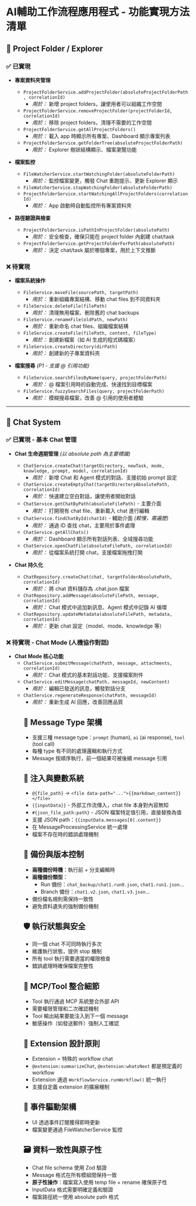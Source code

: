 # **AI輔助工作流程應用程式 - 功能實現方法清單**

## 📁 **Project Folder / Explorer**

### ✅ **已實現**

- **專案資料夾管理**
  - `ProjectFolderService.addProjectFolder(absoluteProjectFolderPath, correlationId)`
    - _用於：_ 新增 project folders，讓使用者可以組織工作空間
  - `ProjectFolderService.removeProjectFolder(projectFolderId, correlationId)`
    - _用於：_ 移除 project folders，清理不需要的工作空間
  - `ProjectFolderService.getAllProjectFolders()`
    - _用於：_ 載入 app 時顯示所有專案、Dashboard 顯示專案列表
  - `ProjectFolderService.getFolderTree(absoluteProjectFolderPath)`
    - _用於：_ Explorer 樹狀結構顯示、檔案瀏覽功能

- **檔案監控**
  - `FileWatcherService.startWatchingFolder(absoluteFolderPath)`
    - _用於：_ 監控檔案變更，觸發 Chat 重跑提示、更新 Explorer 顯示
  - `FileWatcherService.stopWatchingFolder(absoluteFolderPath)`
  - `ProjectFolderService.startWatchingAllProjectFolders(correlationId)`
    - _用於：_ App 啟動時自動監控所有專案資料夾

- **路徑驗證與檢查**
  - `ProjectFolderService.isPathInProjectFolder(absolutePath)`
    - _用於：_ 安全檢查，確保只能在 project folder 內創建 chat/task
  - `ProjectFolderService.getProjectFolderForPath(absolutePath)`
    - _用於：_ 決定 chat/task 屬於哪個專案，用於上下文推斷

### ❌ **待實現**

- **檔案系統操作**
  - `FileService.moveFile(sourcePath, targetPath)`
    - _用於：_ 重新組織專案結構、移動 chat files 到不同資料夾
  - `FileService.deleteFile(filePath)`
    - _用於：_ 清理無用檔案、刪除舊的 chat backups
  - `FileService.renameFile(oldPath, newPath)`
    - _用於：_ 重新命名 chat files、組織檔案結構
  - `FileService.createFile(filePath, content, fileType)`
    - _用於：_ 創建新檔案（如 AI 生成的程式碼檔案）
  - `FileService.createDirectory(dirPath)`
    - _用於：_ 創建新的子專案資料夾

- **檔案搜尋** _(P1 - 支援 @ 引用功能)_
  - `FileService.searchFilesByName(query, projectFolderPath)`
    - _用於：_ @ 檔案引用時的自動完成、快速找到目標檔案
  - `FileService.fuzzySearchFiles(query, projectFolderPath)`
    - _用於：_ 模糊搜尋檔案，改善 @ 引用的使用者體驗

---

## 💬 **Chat System**

### ✅ **已實現 - 基本 Chat 管理**

- **Chat 生命週期管理** _(以 absolute path 為主要標識)_
  - `ChatService.createChat(targetDirectory, newTask, mode, knowledge, prompt, model, correlationId)`
    - _用於：_ 新增 Chat 和 Agent 模式的對話、支援初始 prompt 設定
  - `ChatService.createEmptyChat(targetDirectoryAbsolutePath, correlationId)`
    - _用於：_ 快速建立空白對話，讓使用者開始對話
  - `ChatService.getChatByPath(absoluteFilePath)` - 主要介面
    - _用於：_ 打開現有 chat file、重新載入 chat 進行編輯
  - `ChatService.findChatById(chatId)` - 輔助介面 _(較慢，需遍歷)_
    - _用於：_ 通過 ID 查找 chat，主要用於事件處理
  - `ChatService.getAllChats()`
    - _用於：_ Dashboard 顯示所有對話列表、全域搜尋功能
  - `ChatService.openChatFile(absoluteFilePath, correlationId)`
    - _用於：_ 從檔案系統打開 chat，支援檔案拖拽打開

- **Chat 持久化**
  - `ChatRepository.createChat(chat, targetFolderAbsolutePath, correlationId)`
    - _用於：_ 將 chat 資料儲存為 .chat.json 檔案
  - `ChatRepository.addMessage(absoluteFilePath, message, correlationId)`
    - _用於：_ Chat 模式中追加新訊息、Agent 模式中記錄 AI 循環
  - `ChatRepository.updateMetadata(absoluteFilePath, metadata, correlationId)`
    - _用於：_ 更新 chat 設定（model、mode、knowledge 等）

### ❌ **待實現 - Chat Mode (人機協作對話)**

- **Chat Mode 核心功能**
  - `ChatService.submitMessage(chatPath, message, attachments, correlationId)`
    - _用於：_ Chat 模式的基本對話功能、支援檔案附件
  - `ChatService.editMessage(chatPath, messageId, newContent)`
    - _用於：_ 編輯已發送的訊息，觸發對話分支
  - `ChatService.regenerateResponse(chatPath, messageId)`
    - _用於：_ 重新生成 AI 回應，改善回應品質
    <!-- 不需要，本質等於 editMessage, regenerateResponse
  - `ChatService.setModel(chatPath, modelId)`
    - _用於：_ 切換 AI 模型，適應不同任務需求
      -->
  - `ChatService.savePromptDraft(chatPath, promptDraft)`
    - _用於：_ 儲存使用者正在輸入的草稿，避免意外遺失

### ❌ **待實現 - Agent Mode (自循環執行)**

- **Agent Mode 核心功能**
  - `AgentService.startAgentLoop(chatPath, maxIterations, correlationId)`
    - _用於：_ Agent 模式的全自動執行，AI 自主循環直到完成目標
    - _如何實現：_ 循環調用 `ChatService.runChat()` 和 AI 生成下一步
  - `AgentService.pauseAgent(chatPath)`
    - _用於：_ 暫停 Agent 執行，等待人工介入確認
  - `AgentService.resumeAgent(chatPath)`
    - _用於：_ 恢復 Agent 執行，繼續自動化流程

### ❌ **待實現 - Run/Rerun Chat 系統** _(核心功能)_

- **Chat 執行控制**
  - `ChatService.runChat(chatPath, inputData?, correlationId?)`
    - _用於：_ 核心功能 - 重新執行整個 chat workflow、Summarize/What's next 等 extension、支援 inputData 注入
    - _如何實現：_ 自動備份原 chat → 注入 inputData 到 {{inputData}} → 按順序執行每個 message block → 更新結果
  - `ChatService.stopRunningChat(chatPath)`
    - _用於：_ 停止執行中的 chat，處理意外情況
    <!-- 我看不到有需要的情況
  - `ChatService.rerunFromMessage(chatPath, messageIndex, inputData?, correlationId?)`
    - _用於：_ 從特定訊息重新執行，修復錯誤或改變執行路徑 -->
    <!-- chat execution status -> 應該會更新在 chat file，並且搭配 chat event
  - `ChatService.getChatExecutionStatus(chatPath)`
    - _用於：_ 檢查 chat 是否正在執行，避免重複執行、顯示執行狀態 -->

### ❌ **待實現 - Chat Versioning & Branching**

- **版本控制**
  - `ChatService.branchFromMessage(chatPath, messageId, newMessage, correlationId)`
    - _用於：_ 編輯 message 時自動分支，保留原版本
    - _如何實現：_ 調用 `createBackup("branch")` → 新檔案使用原名稱 → 從指定訊息開始新分支
  - `ChatBackupService.createBackup(chatPath, backupType)`
    - _用於：_ 統一的備份機制，支援 run 和 branch 兩種類型
    - _如何實現：_ run 類型 → chat_backup/chat1.run0.json；branch 類型 → chat1.v3.json
  - `ChatBackupService.getNextRunNumber(chatPath)`
    - _用於：_ 獲取下一個 run 編號，支援 run0, run1, run2... 命名
  - `ChatBackupService.getNextVersionNumber(chatPath)`
    - _用於：_ 獲取下一個版本編號，支援 v1, v2, v3... 命名
  - `ChatBackupService.listBackupHistory(chatPath)`
    - _用於：_ 顯示所有備份歷史（run 和 version），讓使用者選擇回復版本
  - `ChatBackupService.restoreFromBackup(chatPath, backupPath)`
    - _用於：_ 回復到指定備份版本，撤銷不滿意的修改

---

## 🛠️ **Message Processing Pipeline** _(核心基礎設施)_

### ✅ **已實現**

- **基本 AI 回應**
  - `AIService.generateResponse(userPrompt, options)`
    - _用於：_ 所有 AI 對話功能的核心、支援不同模型切換
  - `AIService.getAvailableModels()`
    - _用於：_ 模型選擇介面、顯示可用的 AI 模型

### ❌ **待實現 - 統一訊息處理管道**

- **MessageProcessingService**
  - `MessageProcessingService.processMessage(message, chatContext, inputData?)`
    - _用於：_ 統一處理三種 message type（prompt template, AI response, tool call）並處理所有 injection
    - _如何實現：_ 根據 message.role 決定處理方式 → prompt template 處理 `@{file_path}` 和 `{{inputData}}` → tool 走 function call → AI 走生成
  - `MessageProcessingService.validateFileAccess(filePath, workspacePath)`
    - _用於：_ 安全檢查，防止存取 workspace 外檔案或敏感檔案（.env 等）

- **ToolService**
  - `ToolService.executeTool(toolCall, context)`
    - _用於：_ 執行 function calls、MCP 整合、workflow 中的 tool messages
    - _如何實現：_ 解析 tool call → 執行對應 function → 回傳結果並注入下一個 message

- **WorkflowService**
  - `WorkflowService.runWorkflow(workflowPath, inputData, correlationId)`
    - _用於：_ 執行 workflow template 類型的 chat（包括 @summarizeChat, @whatsNext 等 extension）
    - _如何實現：_ 載入 workflow chat file → 將 inputData 傳遞給 ChatService.runChat() → 在 MessageProcessor 中處理 {{inputData}} 注入
  - `WorkflowService.executeExtension(extensionName, chatContext, correlationId)`
    - _用於：_ 執行預定義 extension 的便利方法
    - _如何實現：_ 準備 inputData（如當前 chat）→ 調用 runWorkflow()

- **AI Response Cache** _(P1 效能優化)_
  - `AIResponseCache.getCachedResponse(prompt, model, context)`
    - _用於：_ 避免重複 AI 調用，提升 rerun chat 效率
  - `AIResponseCache.setCachedResponse(prompt, model, context, response)`
    - _用於：_ 儲存 AI 回應，支援相同 prompt 快速回應
  - `AIResponseCache.invalidateCache(pattern)`
    - _用於：_ 當引用檔案變更時，清除相關 cache

---

## 📄 **File System & Preview**

### ✅ **已實現**

- **基本檔案讀取**
  - `FileService.openFile(absoluteFilePath, correlationId)`
    - _用於：_ 支援 @ 檔案引用、預覽各種檔案格式、支援文字和二進位檔案
  - `FileService.getFileType(filePath)`
    - _用於：_ 決定檔案處理方式、顯示適當的檔案圖示
  - `FileService.isBinaryFile(fileType)`
    - _用於：_ 區分文字和二進位檔案，決定處理策略

### ❌ **待實現**

- **檔案系統操作** _(整合到 FileService)_
  - `FileService.moveFile(sourcePath, targetPath)`
    - _用於：_ 重新組織專案結構、實現檔案拖拽移動
  - `FileService.deleteFile(filePath)`
    - _用於：_ 清理專案檔案、刪除不需要的 backup
  - `FileService.renameFile(oldPath, newPath)`
    - _用於：_ 重新命名檔案、改善檔案組織
  - `FileService.createFile(filePath, content)`
    - _用於：_ AI 生成檔案輸出、創建新文件
  - `FileService.createDirectory(dirPath)`
    - _用於：_ 創建專案子資料夾

---

## ⚙️ **System Services**

### ✅ **已實現**

- **使用者設定**
  - `UserSettingsService.getUserSettings()`
    - _用於：_ App 初始化載入、顯示使用者偏好設定
  - `UserSettingsService.updateUserSettings(settingsUpdate)`
    - _用於：_ 更新使用者偏好（不包含 project folders，由 ProjectFolderService 管理）

- **事件系統**
  - `EventBus` - 完整的事件發布訂閱系統
    - _用於：_ 所有模組間通訊、即時 UI 更新、檔案變更通知等

### ❌ **待實現**

- **系統配置管理** _(P1)_
  - `ConfigService.getAIProviderConfig(providerId)`
    - _用於：_ 管理不同 AI 模型的設定、API 金鑰等
  - `ConfigService.updateProviderSettings(providerId, settings)`
    - _用於：_ 更新 AI 提供商設定、切換模型配置

- **錯誤處理與恢復** _(P1)_
  - `ErrorRecoveryService.handleChatExecutionError(chatPath, error)`
    - _用於：_ Chat 執行失敗時的恢復機制、避免檔案損壞
  - `ErrorRecoveryService.createErrorReport(error, context)`
    - _用於：_ 收集錯誤資訊、協助使用者回報問題

---

## 📊 **實現優先級**

### **P0 - 立即需要 (MVP 核心)**

1. **MessageProcessingService** - 統一處理三種 message type 並整合所有 injection 處理（`@{file_path}`, `{{inputData}}` 等）
   - _為什麼：_ Chat 執行的核心邏輯，處理所有類型訊息和變數注入
2. **ChatService.runChat()** - 重新執行 chat workflow 的核心功能，支援 inputData
   - _為什麼：_ Summarize、What's next、Agent 模式等功能的基礎
3. **ToolService** - 執行 function calls 和 tool messages
   - _為什麼：_ 支援 MCP 整合、workflow 中的 tool 執行
4. **WorkflowService** - 執行 workflow 和 extension（@summarizeChat, @whatsNext）
   - _為什麼：_ Extension 機制的核心，實現 Summarize、What's next 等功能
5. **ChatService 執行狀態管理** - getChatExecutionStatus, stopRunningChat
   - _為什麼：_ 避免重複執行、提供執行狀態回饋
6. **ChatBackupService**

### **P1 - 第二階段**

1. **FileService 搜尋功能** - 支援 @ 引用的自動完成
2. **AgentModeService** - 基於 runChat 的自動循環執行
3. **AIResponseCache** - 效能優化，避免重複 AI 調用

### **P2 - 優化階段**

1. **ErrorRecoveryService** - 錯誤處理與恢復
2. **ConfigService** - 系統配置管理
3. **進階檔案操作** - move, delete, rename 等檔案管理功能

---

## 🎯 **核心設計理念**

1. **Chat = Workflow** - 每個 chat 都是可重複執行的工作流程，支援三種 message type
2. **Extension = Special Workflow** - Summarize、What's next 等功能通過執行特殊 workflow 實現
3. **Path-based Management** - 以檔案路徑為主要標識，支援檔案系統操作
4. **Unified Message Processing** - MessageProcessingService 統一處理所有 injection（`@{file_path}`, `{{inputData}}`）和 message type
5. **External Input Data** - `{{inputData}}` 由外部 workflow 傳入，chat file 本身對內容無知，只作占位符
6. **Backup-first** - 每次執行前自動備份（run0, run1... / v1, v2...），確保資料安全

---

# 開發注意事項

## 🗂️ **檔案與路徑管理**

- 以 **absolute file path 為主要標識**，非 ID（特別是 chat files）
- ID 只用於輔助查找，path 是唯一真實標識
<!-- - 禁止存取敏感檔案（.env, 隱藏檔案等） -->

<!-- ## 🛡️ **工作空間安全檢查**

- 所有 chat/task 創建必須在 project folder 內
- 使用 `ProjectFolderService.isPathInProjectFolder()` 驗證
- 違反檢查時拋出明確錯誤訊息
- 檔案引用 `@{file_path}` 限制在 workspace 內 -->

## 📝 **Message Type 架構**

- 支援三種 message type：`prompt` (human), `ai` (ai response), `tool` (tool call)
- 每種 type 有不同的處理邏輯和執行方式
- Message 按順序執行，前一個結果可被後續 message 引用

## 🔄 **注入與變數系統**

- `@{file_path}` → `<file data-path="...">{{markdown_content}}</file>`
- `{{inputData}}` - 外部工作流傳入，chat file 本身對內容無知
- `#{json_file_path:path}` - JSON 檔案特定值引用，直接替換為值
- 支援 JSON path：`{{inputData.messages[0].content}}`
- 在 MessageProcessingService 統一處理
- 檔案不存在時的錯誤處理機制

## 💾 **備份與版本控制**

- **兩種備份時機**：執行前 + 分支編輯時
- **兩種備份類型**：
  - Run 備份：`chat_backup/chat1.run0.json`, `chat1.run1.json`...
  - Branch 備份：`chat1.v2.json`, `chat1.v3.json`...
- 備份檔名規則需保持一致性
- 避免資料遺失的強制備份機制

## 🛡️ **執行狀態與安全**

- 同一個 chat 不可同時執行多次
- 維護執行狀態，提供 stop 機制
- 所有 tool 執行需要適當的權限檢查
- 錯誤處理時確保檔案完整性

## 🔧 **MCP/Tool 整合細節**

- Tool 執行通過 MCP 系統整合外部 API
- 需要權限管理和二次確認機制
- Tool 輸出結果要能注入到下一個 message
- 敏感操作（如發送郵件）強制人工確認

## 🎯 **Extension 設計原則**

- Extension = 特殊的 workflow chat
- `@extension:summarizeChat`, `@extension:whatsNext` 都是預定義的 workflow
- Extension 通過 `WorkflowService.runWorkflow()` 統一執行
- 支援自定義 extension 的擴展機制

## 🚌 **事件驅動架構**

<!-- - 所有狀態變更必須發送事件（ChatUpdatedEvent 等） -->

- UI 透過事件訂閱獲得即時更新
- 檔案變更通過 FileWatcherService 監控
<!-- - **Correlation ID 追蹤**：所有操作都要帶 correlationId 用於追蹤 -->

<!-- ## ⚡ **效能與快取考量**

- Chat cache 以 path 為 key，避免重複載入
- AI 回應考慮 cache 機制（相同 prompt + context）
- **快取失效機制**：檔案變更時需要清除相關 cache
- 大檔案處理需要分段或限制大小 -->

## 🗃️ **資料一致性與原子性**

- Chat file schema 使用 Zod 驗證
- Message 格式在所有模組間保持一致
- **原子性操作**：檔案寫入使用 temp file + rename 確保原子性
- InputData 格式需要明確定義和驗證
- 檔案路徑統一使用 absolute path 格式

<!-- ## ⚡ **並行執行控制**

- Task 中某些 subtask 可能需要並行執行
- 需要適當的並行控制和同步機制
- 避免資源競爭和檔案衝突 -->

